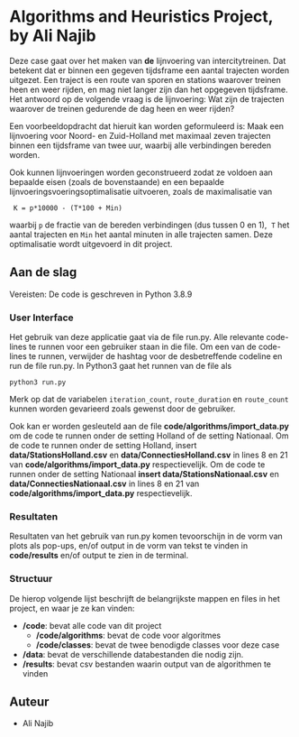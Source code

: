 # Algorithms and Heuristics Project, by Ali Najib

Deze case gaat over het maken van **de** lijnvoering van intercitytreinen. Dat betekent dat er binnen een gegeven tijdsframe een aantal trajecten worden uitgezet. Een traject is een route van sporen en stations waarover treinen heen en weer rijden, en mag niet langer zijn dan het opgegeven tijdsframe. Het antwoord op de volgende vraag is de lijnvoering: Wat zijn de trajecten waarover de treinen gedurende de dag heen en weer rijden?

Een voorbeeldopdracht dat hieruit kan worden geformuleerd is: Maak een lijnvoering voor Noord- en Zuid-Holland met maximaal zeven trajecten binnen een tijdsframe van twee uur, waarbij alle verbindingen bereden worden.​

Ook kunnen lijnvoeringen worden geconstrueerd zodat ze voldoen aan bepaalde eisen (zoals de bovenstaande) en een bepaalde lijnvoeringsvoeringsoptimalisatie uitvoeren, zoals de maximalisatie van 
```
 K = p*10000 - (T*100 + Min)
```
waarbij ```p``` de fractie van de bereden verbindingen (dus tussen 0 en 1), ​
```T``` het aantal trajecten en ​```Min```  het aantal minuten in alle trajecten samen. Deze optimalisatie wordt uitgevoerd in dit project.

## Aan de slag
 Vereisten:
De code is geschreven in Python 3.8.9

### User Interface

Het gebruik van deze applicatie gaat via de file run.py. Alle relevante code-lines te runnen voor een gebruiker staan in die file.
Om een van de code-lines te runnen, verwijder de hashtag voor de desbetreffende codeline en run de file run.py. In Python3 gaat het runnen van de file als

```
python3 run.py
```

Merk op dat de variabelen ```iteration_count```, ```route_duration``` en ```route_count``` kunnen worden gevarieerd zoals gewenst door de gebruiker. 

Ook kan er worden gesleuteld aan de file **code/algorithms/import_data.py** om de code te runnen onder de setting Holland of de setting Nationaal. Om de code te runnen onder de setting Holland, insert **data/StationsHolland.csv** en **data/ConnectiesHolland.csv** in lines 8 en 21 van **code/algorithms/import_data.py** respectievelijk. Om de code te runnen onder de setting Nationaal **insert data/StationsNationaal.csv** en **data/ConnectiesNationaal.csv** in lines 8 en 21 van **code/algorithms/import_data.py** respectievelijk.

### Resultaten

Resultaten van het gebruik van run.py komen tevoorschijn in de vorm van plots als pop-ups, en/of output in de vorm van tekst te vinden in **code/results** en/of output te zien in de terminal.

### Structuur

De hierop volgende lijst beschrijft de belangrijkste mappen en files in het project, en waar je ze kan vinden:

 - **/code**: bevat alle code van dit project
    - **/code/algorithms**: bevat de code voor algoritmes
    - **/code/classes**: bevat de twee benodigde classes voor deze case
- **/data**: bevat de verschillende databestanden die nodig zijn.
- **/results**: bevat csv bestanden waarin output van de algorithmen te vinden


## Auteur

- Ali Najib
